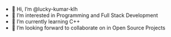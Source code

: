 - 👋 Hi, I’m @lucky-kumar-klh
- 👀 I’m interested in Programming and Full Stack Development
- 🌱 I’m currently learning C++
- 💞️ I’m looking forward to collaborate on in Open Source Projects
<!---
lucky-kumar-klh/lucky-kumar-klh is a ✨ special ✨ repository because its `README.md` (this file) appears on your GitHub profile.
You can click the Preview link to take a look at your changes.
--->
